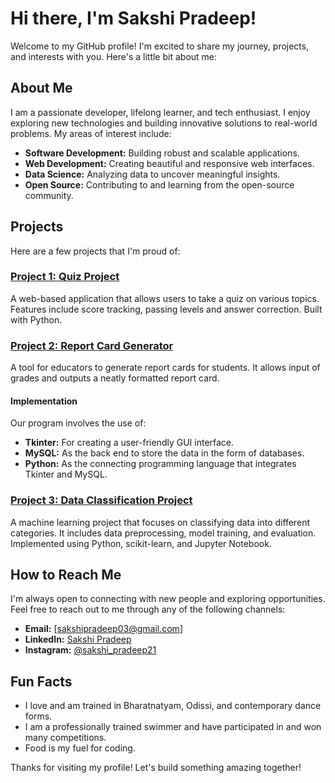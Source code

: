 # Hi there, I'm Sakshi Pradeep! 

Welcome to my GitHub profile! I'm excited to share my journey, projects, and interests with you. Here's a little bit about me:

## About Me

I am a passionate developer, lifelong learner, and tech enthusiast. I enjoy exploring new technologies and building innovative solutions to real-world problems. My areas of interest include:

- **Software Development:** Building robust and scalable applications.
- **Web Development:** Creating beautiful and responsive web interfaces.
- **Data Science:** Analyzing data to uncover meaningful insights.
- **Open Source:** Contributing to and learning from the open-source community.

## Projects

Here are a few projects that I'm proud of:

### [Project 1: Quiz Project](https://github.com/sak-shi-prad-eep/Quiz-Project)
A web-based application that allows users to take a quiz on various topics. Features include score tracking, passing levels and answer correction. Built with Python.

### [Project 2: Report Card Generator]()
A tool for educators to generate report cards for students. It allows input of grades and outputs a neatly formatted report card.

#### Implementation
Our program involves the use of:
- **Tkinter:** For creating a user-friendly GUI interface.
- **MySQL:** As the back end to store the data in the form of databases.
- **Python:** As the connecting programming language that integrates Tkinter and MySQL.

### [Project 3: Data Classification Project](https://github.com/sak-shi-prad-eep/data-classification-project)
A machine learning project that focuses on classifying data into different categories. It includes data preprocessing, model training, and evaluation. Implemented using Python, scikit-learn, and Jupyter Notebook.

## How to Reach Me

I'm always open to connecting with new people and exploring opportunities. Feel free to reach out to me through any of the following channels:

- **Email:** [sakshipradeep03@gmail.com]
- **LinkedIn:** [Sakshi Pradeep](www.linkedin.com/in/sakshi-pradeep-88a84a21b)
- **Instagram:** [@sakshi_pradeep21](https://www.instagram.com/sakshi_pradeep21/)


## Fun Facts

- I love and am trained in Bharatnatyam, Odissi, and contemporary dance forms. 
- I am a professionally trained swimmer and have participated in and won many competitions. 
- Food is my fuel for coding. 

Thanks for visiting my profile! Let's build something amazing together! 
